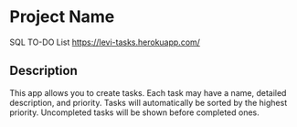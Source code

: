# Project Name

SQL TO-DO List
https://levi-tasks.herokuapp.com/

## Description

This app allows you to create tasks. Each task may have a name, detailed description, and priority. Tasks will automatically be sorted by the highest priority. Uncompleted tasks will be shown before completed ones.
